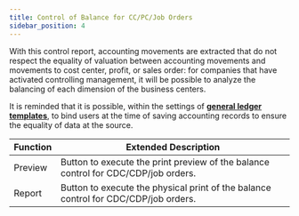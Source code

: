 ```yaml
---
title: Control of Balance for CC/PC/Job Orders
sidebar_position: 4
---
```


With this control report, accounting movements are extracted that do not respect the equality of valuation between accounting movements and movements to cost center, profit, or sales order: for companies that have activated controlling management, it will be possible to analyze the balancing of each dimension of the business centers.

It is reminded that it is possible, within the settings of **[general ledger templates](/docs/configurations/tables/finance/ledger-records-templates/insert-ledger-records-templates)**, to bind users at the time of saving accounting records to ensure the equality of data at the source.

| Function | Extended Description |
| --- | --- |
| Preview | Button to execute the print preview of the balance control for CDC/CDP/job orders. |
| Report | Button to execute the physical print of the balance control for CDC/CDP/job orders. |